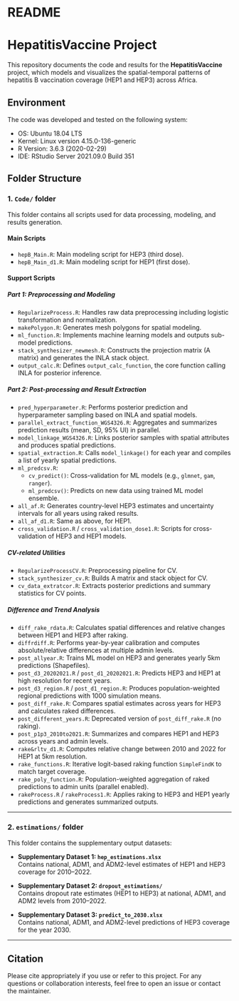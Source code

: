 README
================

# HepatitisVaccine Project

This repository documents the code and results for the
**HepatitisVaccine** project, which models and visualizes the
spatial-temporal patterns of hepatitis B vaccination coverage (HEP1 and
HEP3) across Africa.

## Environment

The code was developed and tested on the following system:

- OS: Ubuntu 18.04 LTS  
- Kernel: Linux version 4.15.0-136-generic  
- R Version: 3.6.3 (2020-02-29)  
- IDE: RStudio Server 2021.09.0 Build 351

## Folder Structure

### 1. `Code/` folder

This folder contains all scripts used for data processing, modeling, and
results generation.

#### Main Scripts

- `hepB_Main.R`: Main modeling script for HEP3 (third dose).
- `hepB_Main_d1.R`: Main modeling script for HEP1 (first dose).

#### Support Scripts

##### Part 1: Preprocessing and Modeling

- `RegularizeProcess.R`: Handles raw data preprocessing including
  logistic transformation and normalization.
- `makePolygon.R`: Generates mesh polygons for spatial modeling.
- `ml_function.R`: Implements machine learning models and outputs
  sub-model predictions.
- `stack_synthesizer_newmesh.R`: Constructs the projection matrix (A
  matrix) and generates the INLA stack object.
- `output_calc.R`: Defines `output_calc_function`, the core function
  calling INLA for posterior inference.

##### Part 2: Post-processing and Result Extraction

- `pred_hyperparameter.R`: Performs posterior prediction and
  hyperparameter sampling based on INLA and spatial models.
- `parallel_extract_function_WGS4326.R`: Aggregates and summarizes
  prediction results (mean, SD, 95% UI) in parallel.
- `model_linkage_WGS4326.R`: Links posterior samples with spatial
  attributes and produces spatial predictions.
- `spatial_extraction.R`: Calls `model_linkage()` for each year and
  compiles a list of yearly spatial predictions.
- `ml_predcsv.R`:
  - `cv_predict()`: Cross-validation for ML models (e.g., `glmnet`,
    `gam`, `ranger`).  
  - `ml_predcsv()`: Predicts on new data using trained ML model
    ensemble.
- `all_af.R`: Generates country-level HEP3 estimates and uncertainty
  intervals for all years using raked results.
- `all_af_d1.R`: Same as above, for HEP1.
- `cross_validation.R` / `cross_validation_dose1.R`: Scripts for
  cross-validation of HEP3 and HEP1 models.

##### CV-related Utilities

- `RegularizeProcessCV.R`: Preprocessing pipeline for CV.
- `stack_synthesizer_cv.R`: Builds A matrix and stack object for CV.
- `cv_data_extratcor.R`: Extracts posterior predictions and summary
  statistics for CV points.

##### Difference and Trend Analysis

- `diff_rake_rdata.R`: Calculates spatial differences and relative
  changes between HEP1 and HEP3 after raking.
- `diffrdiff.R`: Performs year-by-year calibration and computes
  absolute/relative differences at multiple admin levels.
- `post_allyear.R`: Trains ML model on HEP3 and generates yearly 5km
  predictions (Shapefiles).
- `post_d3_20202021.R` / `post_d1_20202021.R`: Predicts HEP3 and HEP1 at
  high resolution for recent years.
- `post_d3_region.R` / `post_d1_region.R`: Produces population-weighted
  regional predictions with 1000 simulation means.
- `post_diff_rake.R`: Compares spatial estimates across years for HEP3
  and calculates raked differences.
- `post_different_years.R`: Deprecated version of `post_diff_rake.R` (no
  raking).
- `post_p1p3_2010to2021.R`: Summarizes and compares HEP1 and HEP3 across
  years and admin levels.
- `rake&rltv_d1.R`: Computes relative change between 2010 and 2022 for
  HEP1 at 5km resolution.
- `rake_functions.R`: Iterative logit-based raking function
  `SimpleFindK` to match target coverage.
- `rake_poly_function.R`: Population-weighted aggregation of raked
  predictions to admin units (parallel enabled).
- `rakeProcess.R` / `rakeProcess1.R`: Applies raking to HEP3 and HEP1
  yearly predictions and generates summarized outputs.

------------------------------------------------------------------------

### 2. `estimations/` folder

This folder contains the supplementary output datasets:

- **Supplementary Dataset 1: `hep_estimations.xlsx`**  
  Contains national, ADM1, and ADM2-level estimates of HEP1 and HEP3
  coverage for 2010–2022.

- **Supplementary Dataset 2: `dropout_estimations/`**  
  Contains dropout rate estimates (HEP1 to HEP3) at national, ADM1, and
  ADM2 levels from 2010–2022.

- **Supplementary Dataset 3: `predict_to_2030.xlsx`**  
  Contains national, ADM1, and ADM2-level predictions of HEP3 coverage
  for the year 2030.

------------------------------------------------------------------------

## Citation

Please cite appropriately if you use or refer to this project. For any
questions or collaboration interests, feel free to open an issue or
contact the maintainer.
